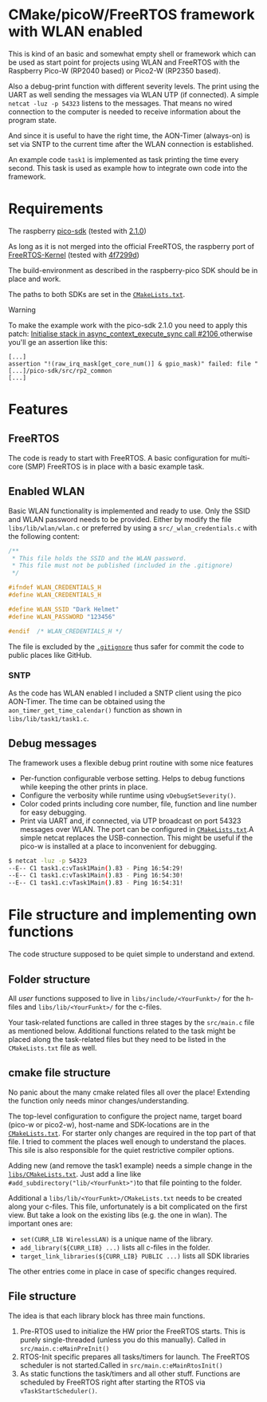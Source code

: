 # CMake/picoW/FreeRTOS framework with WLAN enabled

This is kind of an basic and somewhat empty shell or framework which can be used
as start point for projects using WLAN and FreeRTOS with the Raspberry Pico-W
(RP2040 based) or Pico2-W (RP2350 based).

Also a debug-print function with different severity levels. The print using the
UART as well sending the messages via WLAN UTP (if connected). A simple
`netcat -luz -p 54323` listens to the messages. That means no wired connection
to the computer is needed to receive information about the program state.

And since it is useful to have the right time, the AON-Timer (always-on) is set
via SNTP to the current time after the WLAN connection is established.

An example code `task1` is implemented as task printing the time every second.
This task is used as example how to integrate own code into the framework.

# Requirements

The raspberry [pico-sdk](https://github.com/raspberrypi/pico-sdk)
(tested with [2.1.0](https://github.com/raspberrypi/pico-sdk))

As long as it is not merged into the official FreeRTOS, the raspberry port of
[FreeRTOS-Kernel](https://github.com/raspberrypi/FreeRTOS-Kernel) (tested with
[4f7299d](https://github.com/raspberrypi/FreeRTOS-Kernel/tree/4f7299d6ea746b27a9dd19e87af568e34bd65b15))

The build-environment as described in the raspberry-pico SDK should be in place
and work.

The paths to both SDKs are set in the [`CMakeLists.txt`](CMakeLists.txt).

> [!Warning]
> To make the example work with the pico-sdk 2.1.0 you need to apply this patch:
> [ Initialise stack in async_context_execute_sync call #2106 ](https://github.com/raspberrypi/pico-sdk/pull/2106/commits/4d4d09ec74e719ef4cf8ad7303e2cca6a95d05de) otherwise you'll ge an assertion like this:
> ```
> [...]
> assertion "!(raw_irq_mask[get_core_num()] & gpio_mask)" failed: file "[...]/pico-sdk/src/rp2_common
> [...]
> ```


# Features

## FreeRTOS

The code is ready to start with FreeRTOS. A basic configuration for multi-core
(SMP) FreeRTOS is in place with a basic example task.

## Enabled WLAN

Basic WLAN functionality is implemented and ready to use. Only the SSID and WLAN
password needs to be provided. Either by modify the file `libs/lib/wlan/wlan.c`
or preferred by using a `src/_wlan_credentials.c` with the following content:

```c
/**
 * This file holds the SSID and the WLAN password.
 * This file must not be published (included in the .gitignore)
 */

#ifndef WLAN_CREDENTIALS_H
#define WLAN_CREDENTIALS_H

#define WLAN_SSID "Dark Helmet"
#define WLAN_PASSWORD "123456"

#endif  /* WLAN_CREDENTIALS_H */
```

The file is excluded by the [`.gitignore`](.gitignore) thus safer for commit the
code to public places like GitHub.

### SNTP

As the code has WLAN enabled I included a SNTP client using the pico AON-Timer.
The time can be obtained using the `aon_timer_get_time_calendar()` function as
shown in `libs/lib/task1/task1.c`.

## Debug messages

The framework uses a flexible debug print routine with some nice features

* Per-function configurable verbose setting. Helps to debug functions while
  keeping the other prints in place.
* Configure the verbosity while runtime using `vDebugSetSeverity()`.
* Color coded prints including core number, file, function and line number for
  easy debugging.
* Print via UART and, if connected, via UTP broadcast on port 54323 messages
  over WLAN. The port can be configured in [`CMakeLists.txt`](CMakeLists.txt).A
  simple netcat replaces the USB-connection. This might be useful if the pico-w
  is installed at a place to inconvenient for debugging.

```bash
$ netcat -luz -p 54323
--E-- C1 task1.c:vTask1Main().83 - Ping 16:54:29!
--E-- C1 task1.c:vTask1Main().83 - Ping 16:54:30!
--E-- C1 task1.c:vTask1Main().83 - Ping 16:54:31!
```

# File structure and implementing own functions

The code structure supposed to be quiet simple to understand and extend.

## Folder structure

All _user_ functions supposed to live in `libs/include/<YourFunkt>/` for the
h-files and `libs/lib/<YourFunkt>/` for the c-files.

Your task-related functions are called in three stages by the `src/main.c` file
as mentioned below. Additional functions related to the task might be placed
along the task-related files but they need to be listed in the `CMakeLists.txt`
file as well.

## cmake file structure

No panic about the many cmake related files all over the place! Extending the
function only needs minor changes/understanding.

The top-level configuration to configure the project name, target board
(pico-w or pico2-w), host-name and SDK-locations are in the
[`CMakeLists.txt`](CMakeLists.txt). For starter only changes are required in the
top part of that file. I tried to comment the places well enough to understand
the places. This sile is also responsible for the quiet restrictive compiler
options.

Adding new (and remove the task1 example) needs a simple change in the
[`libs/CMakeLists.txt`](libs/CMakeLists.txt). Just add a line like
`#add_subdirectory("lib/<YourFunkt>")`to that file pointing to the folder.

Additional a `libs/lib/<YourFunkt>/CMakeLists.txt` needs to be created along
your c-files. This file, unfortunately is a bit complicated on the first view.
But take a look on the existing libs (e.g. the one in wlan). The important ones
are:

* `set(CURR_LIB WirelessLAN)` is a unique name of the library.
* `add_library(${CURR_LIB} ...)` lists all c-files in the folder.
* `target_link_libraries(${CURR_LIB} PUBLIC ...)` lists all SDK libraries

The other entries come in place in case of specific changes required.

## File structure

The idea is that each library block has three main functions.

1. Pre-RTOS used to initialize the HW prior the FreeRTOS starts. This is
   purely single-threaded (unless you do this manually). Called in
   `src/main.c:eMainPreInit()`
2. RTOS-Init specific prepares all tasks/timers for launch. The FreeRTOS
   scheduler is not started.Called in `src/main.c:eMainRtosInit()`
3. As static functions the task/timers and all other stuff. Functions are
   scheduled by FreeRTOS right after starting the RTOS via
   `vTaskStartScheduler()`.


